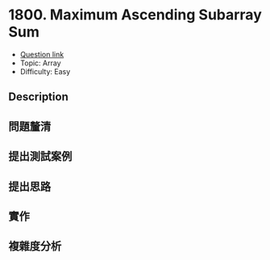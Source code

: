# 1800. Maximum Ascending Subarray Sum

- [Question link](https://leetcode.com/problems/https://leetcode.com/problems/maximum-ascending-subarray-sum)
- Topic: Array
- Difficulty: Easy

## Description



## 問題釐清


## 提出測試案例


## 提出思路


## 實作


## 複雜度分析

